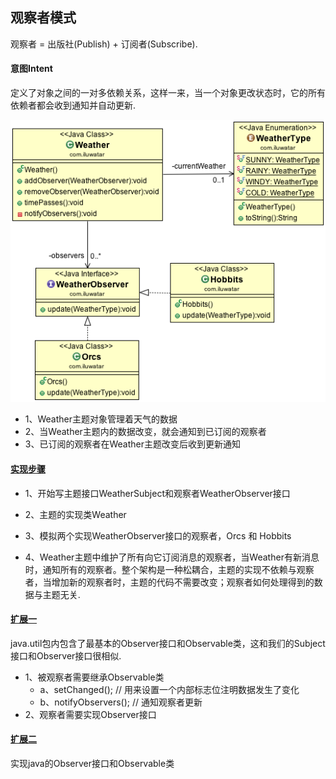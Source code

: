 ## 观察者模式
观察者 = 出版社(Publish) + 订阅者(Subscribe).

#### 意图Intent
定义了对象之间的一对多依赖关系，这样一来，当一个对象更改状态时，它的所有依赖者都会收到通知并自动更新.

![observer_1](../images/observer_1.png)

* 1、Weather主题对象管理着天气的数据
* 2、当Weather主题内的数据改变，就会通知到已订阅的观察者
* 3、已订阅的观察者在Weather主题改变后收到更新通知

#### [实现步骤](./src/com/observer/weather)
* 1、开始写主题接口WeatherSubject和观察者WeatherObserver接口

* 2、主题的实现类Weather

* 3、模拟两个实现WeatherObserver接口的观察者，Orcs 和 Hobbits

* 4、Weather主题中维护了所有向它订阅消息的观察者，当Weather有新消息时，通知所有的观察者。整个架构是一种松耦合，主题的实现不依赖与观察者，当增加新的观察者时，主题的代码不需要改变；观察者如何处理得到的数据与主题无关.

#### [扩展一](./src/com/observer/java)
java.util包内包含了最基本的Observer接口和Observable类，这和我们的Subject接口和Observer接口很相似.

* 1、被观察者需要继承Observable类
  * a、setChanged(); // 用来设置一个内部标志位注明数据发生了变化
  * b、notifyObservers(); // 通知观察者更新
* 2、观察者需要实现Observer接口

#### [扩展二](./src/com/observer/extend)

实现java的Observer接口和Observable类
